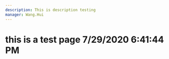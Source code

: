 ```yaml
---
description: This is description testing
manager: Wang.Hui
---
```

# this is a test page 7/29/2020 6:41:44 PM